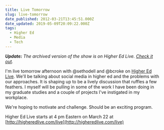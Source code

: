 ```yaml
---
title: Live Tomorrow
slug: live-tomorrow
date_published: 2012-03-21T13:45:51.000Z
date_updated: 2019-05-09T20:09:22.000Z
tags:
  - Higher Ed
  - Media
  - Tech
---
```


***Update:*** *The archived version of the show is on Higher Ed Live. [Check it out](http://higheredlive.com/rethinking-social-media-in-higher-ed/).*

I'm live tomorrow afternoon with @sethodell and @bcroke on [Higher Ed Live](http://higheredlive.com). We'll be talking about social media in higher ed and the problems with our approaches. It is shaping up to be a lively discussion that ruffles a few feathers. I myself will be pulling in some of the work I have been doing in my graduate studies and a couple of projects I've instigated in my workplace.

We're hoping to motivate and challenge. Should be an exciting program.

Higher Ed Live starts at 4 pm Eastern on March 22 at [http://higheredlive.com/live](http://higheredlive.com/live)
